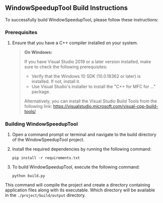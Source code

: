 ## WindowSpeedupTool Build Instructions

To successfully build WindowSpeedupTool, please follow these instructions:

### Prerequisites

1. Ensure that you have a C++ compiler installed on your system.

   > **On Windows:**
   > 
   > If you have Visual Studio 2019 or a later version installed, make sure to check the following prerequisites:
   > - Verify that the Windows 10 SDK (10.0.18362 or later) is installed. If not, install it.
   > - Use Visual Studio's installer to install the "C++ for MFC for ..." package.
   >
   > Alternatively, you can install the Visual Studio Build Tools from the following link:
   > https://visualstudio.microsoft.com/visual-cpp-build-tools/

### Building WindowSpeedupTool

1. Open a command prompt or terminal and navigate to the build directory of the WindowSpeedupTool project.

2. Install the required dependencies by running the following command:
   ```
   pip install -r requirements.txt
   ```

3. To build WindowSpeedupTool, execute the following command:
   ```
   python build.py
   ```

This command will compile the project and create a directory containing application files along with its executable. Which directory will be available in the `./project/build/output` directory.
